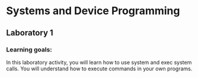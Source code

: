 # Systems and Device Programming

## Laboratory 1

### Learning goals:

In this laboratory activity, you will learn how to use system and exec system
calls. You will understand how to execute commands in your own programs.

